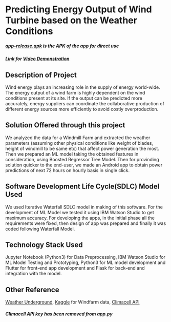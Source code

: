 # Predicting Energy Output of Wind Turbine based on the Weather Conditions

##### [app-release.apk](https://github.com/SmartPracticeschool/SBSPS-Challenge-3925-Predicting-the-Energy-Output-of-wind-turbine-based-on-the-weather-conditions-/blob/master/app-release.apk) is the APK of the app for direct use
##### Link for [Video Demonstration](https://drive.google.com/drive/folders/178aQIyLIL_TUwbXwkDW3wJ7OvXgot8Lm?usp=sharing)

## Description of Project
Wind energy plays an increasing role in the supply of energy world-wide. The energy output of a wind farm is highly dependent on the wind conditions present at its site. If the output can be predicted more accurately, energy suppliers can coordinate the collaborative production of different energy sources more efficiently to avoid costly overproduction.

## Solution Offered through this project
We analyzed the data for a Windmill Farm and extracted the weather parameters (assuming other physical conditions like weight of blades, height of windmill to be same etc) that affect power generation the most. Then we prepared an ML model taking the obtained features in consideration, using Boosted Regressor Tree Model. Then for provinding solution quicker to the end-user, we made an Android app to obtain power predictions of next 72 hours on hourly basis in single click.

## Software Development Life Cycle(SDLC) Model Used
We used Iterative Waterfall SDLC model in making of this software. For the development of ML Model we tested it using IBM Watson Studio to get maximum accuracy. For developing the apps, in the initial phase all the requirements were fixed, then design of app was prepared and finally it was coded following Waterfall Model. 

## Technology Stack Used
Jupyter Notebook (Python3) for Data Preprocessing, IBM Watson Studio for ML Model Testing and Prototyping, Python3 for ML model development and Flutter for front-end app development and Flask for back-end and integration with the model.

## Other Reference
[Weather Underground](https://www.wunderground.com), [Kaggle](https://www.kaggle.com/berkerisen/wind-turbine-scada-dataset) for Windfarm data, [Climacell API](https://www.climacell.co/weather-api/)

##### Climacell API key has been removed from app.py
